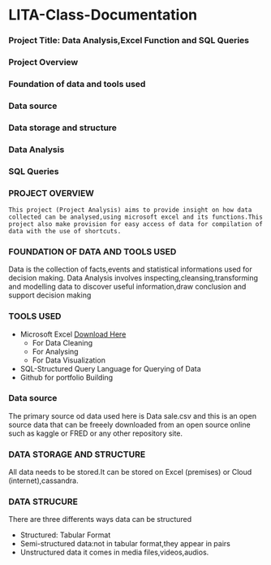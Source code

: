 # LITA-Class-Documentation
### Project Title: Data Analysis,Excel Function and SQL Queries
### Project Overview
### Foundation of data and tools used
### Data source
### Data storage and structure
### Data Analysis
### SQL Queries

### PROJECT OVERVIEW
                           
    This project (Project Analysis) aims to provide insight on how data collected can be analysed,using microsoft excel and its functions.This project also make provision for easy access of data for compilation of data with the use of shortcuts.
    
### FOUNDATION OF DATA AND TOOLS USED
Data is the collection of facts,events and statistical informations used for decision making.
Data Analysis involves inspecting,cleansing,transforming and modelling data to discover useful information,draw conclusion and support decision making 
### TOOLS USED
- Microsoft Excel [Download Here](https://www.microsoft.com)
   - For Data Cleaning
   - For Analysing
   - For Data Visualization
- SQL-Structured Query Language for Querying of Data
- Github for portfolio Building

 ### Data source
 The primary source od data used here is Data sale.csv and this is an open source data that can be freeely downloaded from an open source online such as kaggle or FRED or any other repository site.
 ### DATA STORAGE AND STRUCTURE
 All data needs to be stored.It can be stored on Excel (premises) or Cloud (internet),cassandra.
 ### DATA STRUCURE
 There are three differents ways data can be structured 
  - Structured: Tabular Format
  - Semi-structured data:not in tabular format,they appear in pairs
  - Unstructured data it comes in media files,videos,audios. 
